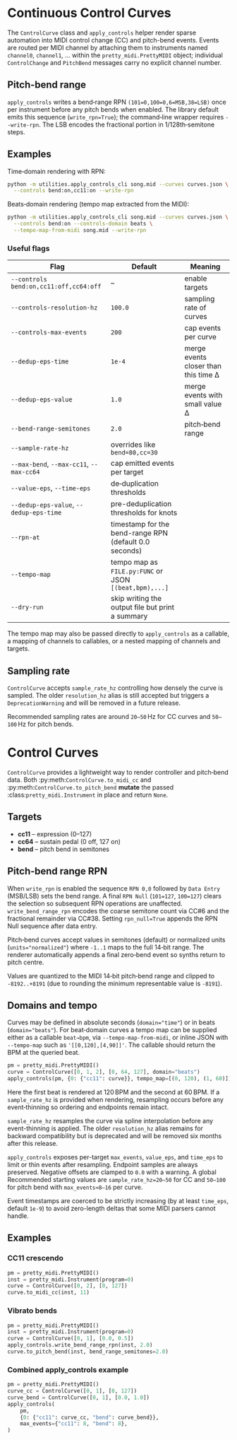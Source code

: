 # Continuous Control Curves

The `ControlCurve` class and `apply_controls` helper render sparse automation into
MIDI control change (CC) and pitch-bend events. Events are routed per MIDI channel
by attaching them to instruments named `channel0`, `channel1`, … within the
`pretty_midi.PrettyMIDI` object; individual `ControlChange` and `PitchBend`
messages carry no explicit channel number.

## Pitch-bend range

`apply_controls` writes a bend‑range RPN `(101=0,100=0,6=MSB,38=LSB)` once per
instrument before any pitch bends when enabled. The library default emits this
sequence (`write_rpn=True`); the command‑line wrapper requires `--write-rpn`.
The LSB encodes the fractional portion in 1/128th‑semitone steps.

## Examples

Time‑domain rendering with RPN:

```bash
python -m utilities.apply_controls_cli song.mid --curves curves.json \
  --controls bend:on,cc11:on --write-rpn
```

Beats‑domain rendering (tempo map extracted from the MIDI):

```bash
python -m utilities.apply_controls_cli song.mid --curves curves.json \
  --controls bend:on --controls-domain beats \
  --tempo-map-from-midi song.mid --write-rpn
```

### Useful flags

| Flag | Default | Meaning |
| ---- | ------- | ------- |
| `--controls bend:on,cc11:off,cc64:off` | – | enable targets |
| `--controls-resolution-hz` | `100.0` | sampling rate of curves |
| `--controls-max-events` | `200` | cap events per curve |
| `--dedup-eps-time` | `1e-4` | merge events closer than this time Δ |
| `--dedup-eps-value` | `1.0` | merge events with small value Δ |
| `--bend-range-semitones` | `2.0` | pitch‑bend range | 
| `--sample-rate-hz` | overrides like `bend=80,cc=30` |
| `--max-bend`, `--max-cc11`, `--max-cc64` | cap emitted events per target |
| `--value-eps`, `--time-eps` | de‑duplication thresholds |
| `--dedup-eps-value`, `--dedup-eps-time` | pre-deduplication thresholds for knots |
| `--rpn-at` | timestamp for the bend-range RPN (default 0.0 seconds) |
| `--tempo-map` | tempo map as `FILE.py:FUNC` or JSON `[(beat,bpm),...]` |
| `--dry-run` | skip writing the output file but print a summary |

The tempo map may also be passed directly to `apply_controls` as a callable, a
mapping of channels to callables, or a nested mapping of channels and targets.

## Sampling rate

`ControlCurve` accepts `sample_rate_hz` controlling how densely the curve is
sampled. The older `resolution_hz` alias is still accepted but triggers a
`DeprecationWarning` and will be removed in a future release.

Recommended sampling rates are around ``20–50`` Hz for CC curves and ``50–100`` Hz for
pitch bends.

# Control Curves

`ControlCurve` provides a lightweight way to render controller and pitch‑bend data.
Both :py:meth:`ControlCurve.to_midi_cc` and :py:meth:`ControlCurve.to_pitch_bend`
**mutate** the passed :class:`pretty_midi.Instrument` in place and return ``None``.

## Targets

- **cc11** – expression (0–127)
- **cc64** – sustain pedal (0 off, 127 on)
- **bend** – pitch bend in semitones

## Pitch‑bend range RPN

When `write_rpn` is enabled the sequence `RPN 0,0` followed by `Data Entry` (MSB/LSB)
sets the bend range.  A final `RPN Null` (`101=127`, `100=127`) clears the selection
so subsequent RPN operations are unaffected.
`write_bend_range_rpn` encodes the coarse semitone count via CC#6 and the
fractional remainder via CC#38. Setting `rpn_null=True` appends the RPN Null
sequence after data entry.

Pitch‑bend curves accept values in semitones (default) or normalized units
(`units="normalized"`) where `-1..1` maps to the full 14‑bit range.
The renderer automatically appends a final zero‑bend event so synths return to
pitch centre.

Values are quantized to the MIDI 14‑bit pitch‑bend range and clipped to
`-8192..+8191` (due to rounding the minimum representable value is `-8191`).

## Domains and tempo

Curves may be defined in absolute seconds (`domain="time"`) or in beats
(`domain="beats"`).  For beat‑domain curves a tempo map can be supplied either as a
callable `beat→bpm`, via `--tempo-map-from-midi`, or inline JSON with
`--tempo-map` such as `'[[0,120],[4,90]]'`.  The callable should return the BPM
at the queried beat.

```python
pm = pretty_midi.PrettyMIDI()
curve = ControlCurve([0, 1, 2], [0, 64, 127], domain="beats")
apply_controls(pm, {0: {"cc11": curve}}, tempo_map=[(0, 120), (1, 60)])
```

Here the first beat is rendered at 120 BPM and the second at 60 BPM. If a
`sample_rate_hz` is provided when rendering, resampling occurs before any
event‑thinning so ordering and endpoints remain intact.

`sample_rate_hz` resamples the curve via spline interpolation before any
event-thinning is applied.  The older `resolution_hz` alias remains for
backward compatibility but is deprecated and will be removed six months after
this release.

`apply_controls` exposes per-target `max_events`, `value_eps`, and `time_eps` to
limit or thin events after resampling. Endpoint samples are always preserved.
Negative offsets are clamped to `0.0` with a warning. A global
Recommended starting values are `sample_rate_hz=20–50` for CC and
`50–100` for pitch bend with `max_events≈8–16` per curve.

Event timestamps are coerced to be strictly increasing (by at least
`time_eps`, default `1e-9`) to avoid zero-length deltas that some MIDI parsers
cannot handle.

## Examples

### CC11 crescendo
```python
pm = pretty_midi.PrettyMIDI()
inst = pretty_midi.Instrument(program=0)
curve = ControlCurve([0, 2], [0, 127])
curve.to_midi_cc(inst, 11)
```

### Vibrato bends
```python
pm = pretty_midi.PrettyMIDI()
inst = pretty_midi.Instrument(program=0)
curve = ControlCurve([0, 1], [0.0, 0.5])
apply_controls.write_bend_range_rpn(inst, 2.0)
curve.to_pitch_bend(inst, bend_range_semitones=2.0)
```

### Combined apply_controls example
```python
pm = pretty_midi.PrettyMIDI()
curve_cc = ControlCurve([0, 1], [0, 127])
curve_bend = ControlCurve([0, 1], [0.0, 1.0])
apply_controls(
    pm,
    {0: {"cc11": curve_cc, "bend": curve_bend}},
    max_events={"cc11": 8, "bend": 8},
)
```
